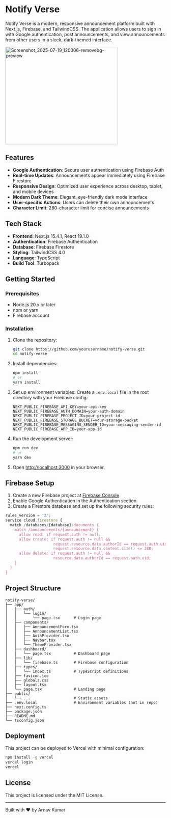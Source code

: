# Notify Verse

Notify Verse is a modern, responsive announcement platform built with Next.js, Firebase, and TailwindCSS. The application allows users to sign in with Google authentication, post announcements, and view announcements from other users in a sleek, dark-themed interface.

<img width="354" height="306" alt="Screenshot_2025-07-19_120306-removebg-preview" src="https://github.com/user-attachments/assets/8e474203-4c3d-47ca-bb58-8ec28a42ee70" />


## Features

- **Google Authentication**: Secure user authentication using Firebase Auth
- **Real-time Updates**: Announcements appear immediately using Firebase Firestore
- **Responsive Design**: Optimized user experience across desktop, tablet, and mobile devices
- **Modern Dark Theme**: Elegant, eye-friendly dark mode interface
- **User-specific Actions**: Users can delete their own announcements
- **Character Limit**: 280-character limit for concise announcements

## Tech Stack

- **Frontend**: Next.js 15.4.1, React 19.1.0
- **Authentication**: Firebase Authentication
- **Database**: Firebase Firestore
- **Styling**: TailwindCSS 4.0
- **Language**: TypeScript
- **Build Tool**: Turbopack

## Getting Started

### Prerequisites

- Node.js 20.x or later
- npm or yarn
- Firebase account

### Installation

1. Clone the repository:
   ```bash
   git clone https://github.com/yourusername/notify-verse.git
   cd notify-verse
   ```

2. Install dependencies:
   ```bash
   npm install
   # or
   yarn install
   ```

3. Set up environment variables:
   Create a `.env.local` file in the root directory with your Firebase config:
   ```
   NEXT_PUBLIC_FIREBASE_API_KEY=your-api-key
   NEXT_PUBLIC_FIREBASE_AUTH_DOMAIN=your-auth-domain
   NEXT_PUBLIC_FIREBASE_PROJECT_ID=your-project-id
   NEXT_PUBLIC_FIREBASE_STORAGE_BUCKET=your-storage-bucket
   NEXT_PUBLIC_FIREBASE_MESSAGING_SENDER_ID=your-messaging-sender-id
   NEXT_PUBLIC_FIREBASE_APP_ID=your-app-id
   ```

4. Run the development server:
   ```bash
   npm run dev
   # or
   yarn dev
   ```

5. Open [http://localhost:3000](http://localhost:3000) in your browser.

## Firebase Setup

1. Create a new Firebase project at [Firebase Console](https://console.firebase.google.com/)
2. Enable Google Authentication in the Authentication section
3. Create a Firestore database and set up the following security rules:

```javascript
rules_version = '2';
service cloud.firestore {
  match /databases/{database}/documents {
    match /announcements/{announcement} {
      allow read: if request.auth != null;
      allow create: if request.auth != null && 
                     request.resource.data.authorId == request.auth.uid &&
                     request.resource.data.content.size() <= 280;
      allow delete: if request.auth != null && 
                     resource.data.authorId == request.auth.uid;
    }
  }
}
```

## Project Structure

```
notify-verse/
├── app/
│   ├── auth/
│   │   └── login/
│   │       └── page.tsx      # Login page
│   ├── components/
│   │   ├── AnnouncementForm.tsx
│   │   ├── AnnouncementList.tsx
│   │   ├── AuthProvider.tsx
│   │   ├── Navbar.tsx
│   │   └── ThemeProvider.tsx
│   ├── dashboard/
│   │   └── page.tsx          # Dashboard page
│   ├── lib/
│   │   └── firebase.ts       # Firebase configuration
│   ├── types/
│   │   └── index.ts          # TypeScript definitions
│   ├── favicon.ico
│   ├── globals.css
│   ├── layout.tsx
│   └── page.tsx              # Landing page
├── public/
│   └── ...                   # Static assets
├── .env.local                # Environment variables (not in repo)
├── next.config.ts
├── package.json
├── README.md
└── tsconfig.json
```

## Deployment

This project can be deployed to Vercel with minimal configuration:

```bash
npm install -g vercel
vercel login
vercel
```

## License

This project is licensed under the MIT License.

---

Built with ❤️ by Arnav Kumar
